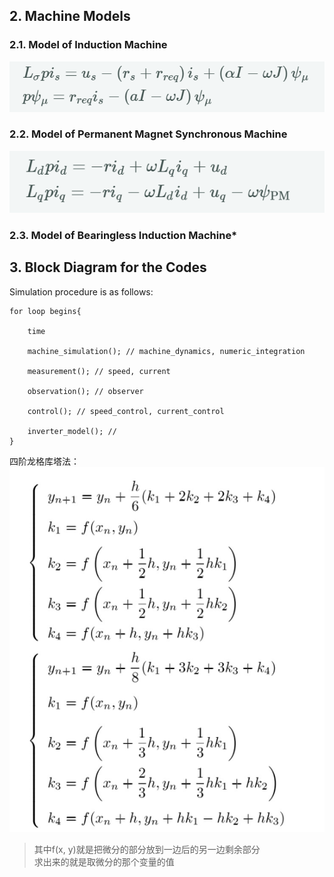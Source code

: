 ## 2. Machine Models
   ### 2.1. Model of Induction Machine
   ![img.png](img.png)
   ### 2.2. Model of Permanent Magnet Synchronous Machine
   ![img_1.png](img_1.png)
   ### 2.3. Model of Bearingless Induction Machine*
## 3. Block Diagram for the Codes
   Simulation procedure is as follows:
```
for loop begins{

    time

    machine_simulation(); // machine_dynamics, numeric_integration

    measurement(); // speed, current

    observation(); // observer 

    control(); // speed_control, current_control

    inverter_model(); // 
}
```
四阶龙格库塔法：
![img_2.png](img_2.png)
> 其中f(x, y)就是把微分的部分放到一边后的另一边剩余部分
> <br>求出来的就是取微分的那个变量的值